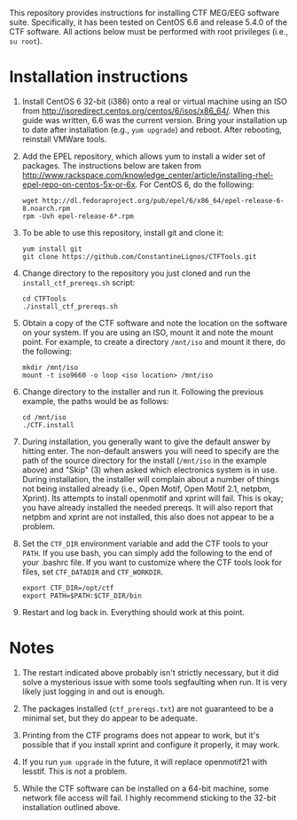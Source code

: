 This repository provides instructions for installing CTF MEG/EEG
software suite. Specifically, it has been tested on CentOS 6.6 and
release 5.4.0 of the CTF software. All actions below must be performed
with root privileges (i.e., `su root`).

Installation instructions
=========================

1. Install CentOS 6 32-bit (i386) onto a real or virtual machine using
   an ISO from http://isoredirect.centos.org/centos/6/isos/x86_64/.
   When this guide was written, 6.6 was the current version. Bring
   your installation up to date after installation (e.g., `yum
   upgrade`) and reboot. After rebooting, reinstall VMWare tools.

2. Add the EPEL repository, which allows yum to install a wider set of
   packages. The instructions below are taken from
   http://www.rackspace.com/knowledge_center/article/installing-rhel-epel-repo-on-centos-5x-or-6x.
   For CentOS 6, do the following:
    ```
    wget http://dl.fedoraproject.org/pub/epel/6/x86_64/epel-release-6-8.noarch.rpm
    rpm -Uvh epel-release-6*.rpm
    ```

3. To be able to use this repository, install git and clone it:
    ```
    yum install git
    git clone https://github.com/ConstantineLignos/CTFTools.git
    ```

4. Change directory to the repository you just cloned and run the
   `install_ctf_prereqs.sh` script:
    ```
    cd CTFTools
    ./install_ctf_prereqs.sh
    ```

5. Obtain a copy of the CTF software and note the location on the
   software on your system. If you are using an ISO, mount it and note
   the mount point. For example, to create a directory `/mnt/iso` and
   mount it there, do the following:
    ```
    mkdir /mnt/iso
    mount -t iso9660 -o loop <iso location> /mnt/iso
    ```

6. Change directory to the installer and run it. Following the
   previous example, the paths would be as follows:
    ```
    cd /mnt/iso
    ./CTF.install
    ```

7. During installation, you generally want to give the default answer
   by hitting enter. The non-default answers you will need to specify
   are the path of the source directory for the install (`/mnt/iso` in
   the example above) and "Skip" (3) when asked which electronics
   system is in use. During installation, the installer will complain
   about a number of things not being installed already (i.e., Open
   Motif, Open Motif 2.1, netpbm, Xprint). Its attempts to install
   openmotif and xprint will fail. This is okay; you have already
   installed the needed prereqs. It will also report that netpbm and
   xprint are not installed, this also does not appear to be a
   problem.

8. Set the `CTF_DIR` environment variable and add the CTF tools to
   your `PATH`. If you use bash, you can simply add the following to
   the end of your .bashrc file. If you want to customize where the
   CTF tools look for files, set `CTF_DATADIR` and `CTF_WORKDIR`.

    ```
    export CTF_DIR=/opt/ctf
    export PATH=$PATH:$CTF_DIR/bin
    ```

9. Restart and log back in. Everything should work at this point.


Notes
=====

1. The restart indicated above probably isn't strictly necessary, but
   it did solve a mysterious issue with some tools segfaulting when
   run. It is very likely just logging in and out is enough.

2. The packages installed (`ctf_prereqs.txt`) are not guaranteed to be
   a minimal set, but they do appear to be adequate.

3. Printing from the CTF programs does not appear to work, but it's
   possible that if you install xprint and configure it properly, it
   may work.

4. If you run `yum upgrade` in the future, it will replace
   openmotif21 with lesstif. This is not a problem.

5. While the CTF software can be installed on a 64-bit machine, some
   network file access will fail. I highly recommend sticking to the
   32-bit installation outlined above.
